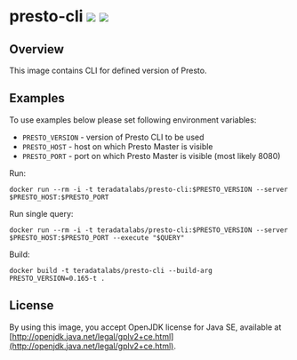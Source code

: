 # presto-cli [![][layers-badge]][layers-link] [![][version-badge]][dockerhub-link]

[layers-badge]: https://images.microbadger.com/badges/image/teradatalabs/presto-cli.svg
[layers-link]: https://microbadger.com/images/teradatalabs/presto-cli
[version-badge]: https://images.microbadger.com/badges/version/teradatalabs/presto-cli.svg
[dockerhub-link]: https://hub.docker.com/r/teradatalabs/presto-cli

## Overview

This image contains CLI for defined version of Presto.

## Examples

To use examples below please set following environment variables:
 * `PRESTO_VERSION` - version of Presto CLI to be used
 * `PRESTO_HOST` - host on which Presto Master is visible
 * `PRESTO_PORT` - port on which Presto Master is visible (most likely 8080)

Run:
```
docker run --rm -i -t teradatalabs/presto-cli:$PRESTO_VERSION --server $PRESTO_HOST:$PRESTO_PORT
```

Run single query:
```
docker run --rm -i -t teradatalabs/presto-cli:$PRESTO_VERSION --server $PRESTO_HOST:$PRESTO_PORT --execute "$QUERY"
```

Build:
```
docker build -t teradatalabs/presto-cli --build-arg PRESTO_VERSION=0.165-t .
```

## License

By using this image, you accept OpenJDK license for Java SE, available at
[http://openjdk.java.net/legal/gplv2+ce.html](http://openjdk.java.net/legal/gplv2+ce.html).

